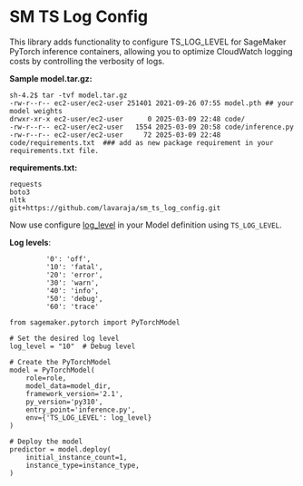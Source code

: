 # SM TS Log Config
This library adds functionality to configure TS_LOG_LEVEL for SageMaker PyTorch inference containers, allowing you to optimize CloudWatch logging costs by controlling the verbosity of logs.

**Sample model.tar.gz:**
```
sh-4.2$ tar -tvf model.tar.gz 
-rw-r--r-- ec2-user/ec2-user 251401 2021-09-26 07:55 model.pth ## your model weights
drwxr-xr-x ec2-user/ec2-user      0 2025-03-09 22:48 code/
-rw-r--r-- ec2-user/ec2-user   1554 2025-03-09 20:58 code/inference.py
-rw-r--r-- ec2-user/ec2-user     72 2025-03-09 22:48 code/requirements.txt  ### add as new package requirement in your requirements.txt file.
```
**requirements.txt:**
```
requests
boto3
nltk
git+https://github.com/lavaraja/sm_ts_log_config.git 
```
Now use configure [log_level](https://github.com/aws/sagemaker-pytorch-inference-toolkit/pull/168#:~:text=values%20as%20follows.-,log_levels,-%3D%20%7B%0A%20%20%20%20%20%20%20%20%20%270%27%3A%20%27off%27%2C%0A%20%20%20%20%20%20%20%20%20%2710) in your Model definition using `TS_LOG_LEVEL`.

**Log levels**:
```
         '0': 'off',
         '10': 'fatal',
         '20': 'error',
         '30': 'warn',
         '40': 'info',
         '50': 'debug',
         '60': 'trace'
```

```
from sagemaker.pytorch import PyTorchModel

# Set the desired log level
log_level = "10"  # Debug level

# Create the PyTorchModel
model = PyTorchModel(
    role=role,
    model_data=model_dir,
    framework_version='2.1',
    py_version='py310',
    entry_point='inference.py',
    env={'TS_LOG_LEVEL': log_level}
)

# Deploy the model
predictor = model.deploy(
    initial_instance_count=1,
    instance_type=instance_type,
)
```
